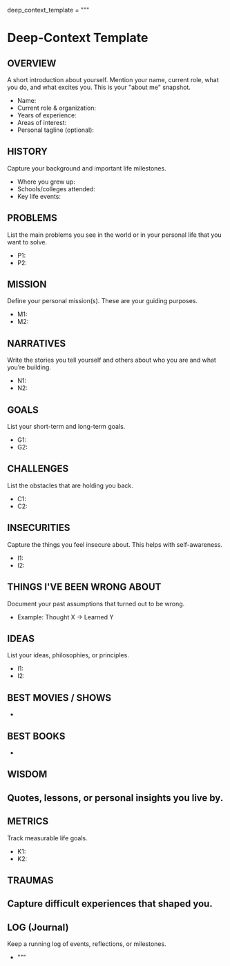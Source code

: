 deep_context_template = """
# Deep-Context Template

## OVERVIEW
A short introduction about yourself. Mention your name, current role, what you do, and what excites you. This is your "about me" snapshot.

- Name:
- Current role & organization:
- Years of experience:
- Areas of interest:
- Personal tagline (optional):

## HISTORY
Capture your background and important life milestones.
- Where you grew up:
- Schools/colleges attended:
- Key life events:

## PROBLEMS
List the main problems you see in the world or in your personal life that you want to solve.
- P1:
- P2:

## MISSION
Define your personal mission(s). These are your guiding purposes.
- M1:
- M2:

## NARRATIVES
Write the stories you tell yourself and others about who you are and what you’re building.
- N1:
- N2:

## GOALS
List your short-term and long-term goals.
- G1:
- G2:

## CHALLENGES
List the obstacles that are holding you back.
- C1:
- C2:

## INSECURITIES
Capture the things you feel insecure about. This helps with self-awareness.
- I1:
- I2:

## THINGS I'VE BEEN WRONG ABOUT
Document your past assumptions that turned out to be wrong.
- Example: Thought X → Learned Y

## IDEAS
List your ideas, philosophies, or principles.
- I1:
- I2:

## BEST MOVIES / SHOWS
- 

## BEST BOOKS
- 

## WISDOM
Quotes, lessons, or personal insights you live by.
- 

## METRICS
Track measurable life goals.
- K1:
- K2:

## TRAUMAS
Capture difficult experiences that shaped you.
- 

## LOG (Journal)
Keep a running log of events, reflections, or milestones.
- [Date]: [Entry]
"""
